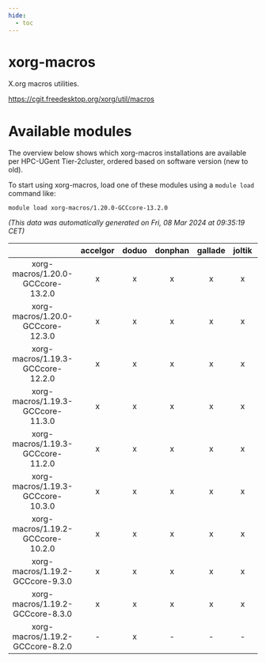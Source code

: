 ```yaml
---
hide:
  - toc
---
```


xorg-macros
===========


X.org macros utilities.

https://cgit.freedesktop.org/xorg/util/macros
# Available modules


The overview below shows which xorg-macros installations are available per HPC-UGent Tier-2cluster, ordered based on software version (new to old).

To start using xorg-macros, load one of these modules using a `module load` command like:

```shell
module load xorg-macros/1.20.0-GCCcore-13.2.0
```

*(This data was automatically generated on Fri, 08 Mar 2024 at 09:35:19 CET)*  

| |accelgor|doduo|donphan|gallade|joltik|skitty|
| :---: | :---: | :---: | :---: | :---: | :---: | :---: |
|xorg-macros/1.20.0-GCCcore-13.2.0|x|x|x|x|x|x|
|xorg-macros/1.20.0-GCCcore-12.3.0|x|x|x|x|x|x|
|xorg-macros/1.19.3-GCCcore-12.2.0|x|x|x|x|x|x|
|xorg-macros/1.19.3-GCCcore-11.3.0|x|x|x|x|x|x|
|xorg-macros/1.19.3-GCCcore-11.2.0|x|x|x|x|x|x|
|xorg-macros/1.19.3-GCCcore-10.3.0|x|x|x|x|x|x|
|xorg-macros/1.19.2-GCCcore-10.2.0|x|x|x|x|x|x|
|xorg-macros/1.19.2-GCCcore-9.3.0|x|x|x|x|x|x|
|xorg-macros/1.19.2-GCCcore-8.3.0|x|x|x|x|x|x|
|xorg-macros/1.19.2-GCCcore-8.2.0|-|x|-|-|-|-|
